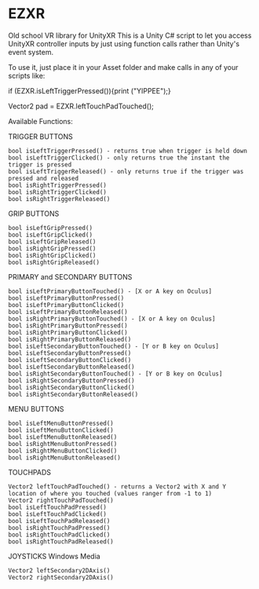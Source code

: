 # EZXR
Old school VR library for UnityXR
This is a Unity C# script to let you access UnityXR controller inputs by just using function calls rather than Unity's event system.

To use it, just place it in your Asset folder and make calls in any of your scripts like:


if (EZXR.isLeftTriggerPressed()){print ("YIPPEE");}


Vector2 pad = EZXR.leftTouchPadTouched();

Available Functions:

TRIGGER BUTTONS

    bool isLeftTriggerPressed() - returns true when trigger is held down
    bool isLeftTriggerClicked() - only returns true the instant the trigger is pressed
    bool isLeftTriggerReleased() - only returns true if the trigger was pressed and released
    bool isRightTriggerPressed()
    bool isRightTriggerClicked()
    bool isRightTriggerReleased()
    
GRIP BUTTONS

    bool isLeftGripPressed()
    bool isLeftGripClicked()
    bool isLeftGripReleased()
    bool isRightGripPressed()
    bool isRightGripClicked()
    bool isRightGripReleased()
    
PRIMARY and SECONDARY BUTTONS

    bool isLeftPrimaryButtonTouched() - [X or A key on Oculus]
    bool isLeftPrimaryButtonPressed()
    bool isLeftPrimaryButtonClicked()
    bool isLeftPrimaryButtonReleased()
    bool isRightPrimaryButtonTouched() - [X or A key on Oculus]
    bool isRightPrimaryButtonPressed()
    bool isRightPrimaryButtonClicked()
    bool isRightPrimaryButtonReleased()
    bool isLeftSecondaryButtonTouched() - [Y or B key on Oculus]
    bool isLeftSecondaryButtonPressed()
    bool isLeftSecondaryButtonClicked()
    bool isLeftSecondaryButtonReleased()
    bool isRightSecondaryButtonTouched() - [Y or B key on Oculus]
    bool isRightSecondaryButtonPressed()
    bool isRightSecondaryButtonClicked()
    bool isRightSecondaryButtonReleased()
    
MENU BUTTONS

    bool isLeftMenuButtonPressed()
    bool isLeftMenuButtonClicked()
    bool isLeftMenuButtonReleased()
    bool isRightMenuButtonPressed()
    bool isRightMenuButtonClicked()
    bool isRightMenuButtonReleased()
    
TOUCHPADS

    Vector2 leftTouchPadTouched() - returns a Vector2 with X and Y location of where you touched (values ranger from -1 to 1)
    Vector2 rightTouchPadTouched()
    bool isLeftTouchPadPressed()
    bool isLeftTouchPadClicked()
    bool isLeftTouchPadReleased()
    bool isRightTouchPadPressed()
    bool isRightTouchPadClicked()
    bool isRightTouchPadReleased()
    
JOYSTICKS Windows Media

    Vector2 leftSecondary2DAxis()
    Vector2 rightSecondary2DAxis()
